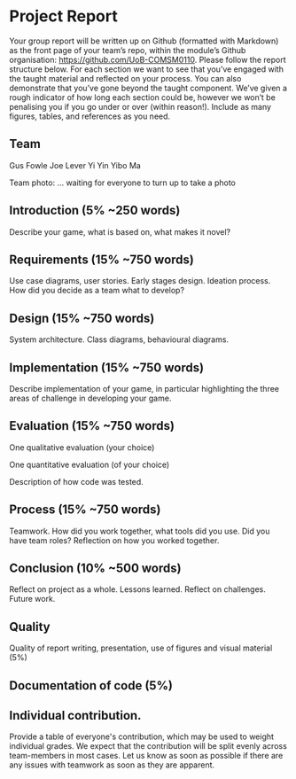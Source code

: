 # Project Report

Your group report will be written up on Github (formatted with Markdown) as the front page of your team’s repo, within the module’s Github organisation: https://github.com/UoB-COMSM0110. Please follow the report structure below. For each section we want to see that you’ve engaged with the taught material and reflected on your process. You can also demonstrate that you’ve gone beyond the taught component. We’ve given a rough indicator of how long each section could be, however we won’t be penalising you if you go under or over (within reason!). Include as many figures, tables, and references as you need.

## Team

Gus Fowle
Joe Lever
Yi Yin
Yibo Ma

Team photo: ... waiting for everyone to turn up to take a photo

## Introduction (5% ~250 words)

Describe your game, what is based on, what makes it novel?

## Requirements (15% ~750 words)

Use case diagrams, user stories. Early stages design. Ideation process. How did you decide as a team what to develop?

## Design (15% ~750 words)

System architecture. Class diagrams, behavioural diagrams.

## Implementation (15% ~750 words)

Describe implementation of your game, in particular highlighting the three areas of challenge in developing your game.

## Evaluation (15% ~750 words)

One qualitative evaluation (your choice)

One quantitative evaluation (of your choice)

Description of how code was tested.

## Process (15% ~750 words)

Teamwork. How did you work together, what tools did you use. Did you have team roles? Reflection on how you worked together.

## Conclusion (10% ~500 words)

Reflect on project as a whole. Lessons learned. Reflect on challenges. Future work.

## Quality

Quality of report writing, presentation, use of figures and visual material (5%)

## Documentation of code (5%)

## Individual contribution.

Provide a table of everyone's contribution, which may be used to weight individual grades. We expect that the contribution will be split evenly across team-members in most cases. Let us know as soon as possible if there are any issues with teamwork as soon as they are apparent.
